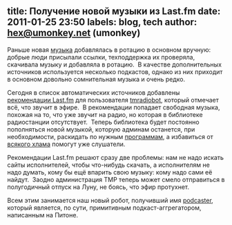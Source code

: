 title: Получение новой музыки из Last.fm
date: 2011-01-25 23:50
labels: blog, tech
author: hex@umonkey.net (umonkey)
---
Раньше новая [музыка](/music.html) добавлялась в ротацию в основном вручную:
добрые люди присылали ссылки, техподдержка их проверяла, скачивала музыку и
добавляла в ротацию.  В качестве дополнительных источников используется
несколько подкастов, однако из них приходит в основном довольно сомнительная
музыка и очень редко.

Сегодня в список автоматических источников добавлены [рекомендации Last.fm][rec]
для пользователя [tmradiobot][], который отмечает всё, что звучит в эфире.  В
рекомендации попадает свободная музыка, похожая на то, что уже звучит на радио,
но которая в библиотеке радиостанции отсутствует.  Теперь библиотека будет
постоянно пополняться новой музыкой, которую админам останется, при
необходимости, раскидать по нужным [программам](/schedule.html), а избавиться от
[всякого хлама](/programs/shitlist.html) помогут уже слушатели.

Рекомендации Last.fm решают сразу две проблемы: нам не надо искать сайты
исполнителей, чтобы что-нибудь скачать, а исполнителям не надо думать, кому бы
ещё впарить свою музыку: кому надо сами её найдут.  Заодно администрация ТМР
теперь может смело отправиться в полугодичный отпуск на Луну, не боясь, что эфир
протухнет.

Всем этим занимается наш новый робот, получивший имя [podcaster][], который
является, по сути, примитивным подкаст-аггрегатором, написанным на Питоне.

[rec]: http://www.lastfm.ru/home/freemp3s
[tmradiobot]: http://www.lastfm.ru/user/tmradiobot
[podcaster]: http://code.google.com/p/ardj/source/browse/src/robots/podcaster
